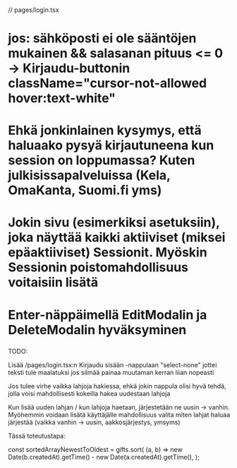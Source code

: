 ### <IDEOITA>

// pages/login.tsx

# jos: sähköposti ei ole sääntöjen mukainen && salasanan pituus <= 0 -> Kirjaudu-buttonin className="cursor-not-allowed hover:text-white"

# Ehkä jonkinlainen kysymys, että haluaako pysyä kirjautuneena kun session on loppumassa? Kuten julkisissapalveluissa (Kela, OmaKanta, Suomi.fi yms)

# Jokin sivu (esimerkiksi asetuksiin), joka näyttää kaikki aktiiviset (miksei epäaktiiviset) Sessionit. Myöskin Sessionin poistomahdollisuus voitaisiin lisätä

# Enter-näppäimellä EditModalin ja DeleteModalin hyväksyminen

### </IDEOITA>

TODO:

Lisää /pages/login.tsx:n Kirjaudu sisään -nappulaan "select-none" jottei teksti tule maalatuksi jos silmää painaa muutaman kerran liian nopeasti

Jos tulee virhe vaikka lahjoja hakiessa, ehkä jokin nappula olisi hyvä tehdä, jolla voisi mahdollisesti kokeilla hakea uudestaan lahjoja

Kun lisää uuden lahjan / kun lahjoja haetaan, järjestetään ne uusin -> vanhin. Myöhemmin voidaan lisätä käyttäjälle mahdollisuus valita miten lahjat haluaa järjestää (vaikka vanhin -> uusin, aakkosjärjestys, ymsyms)

Tässä toteutustapa:

const sortedArrayNewestToOldest = gifts.sort(
(a, b) =>
new Date(b.createdAt).getTime() - new Date(a.createdAt).getTime(),
);

